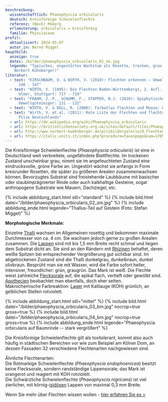 ```yaml
---
beschreibung:
  wissenschaftlich: Phaeophyscia orbicularis
  deutsch: Kreisförmige Schwielenflechte
  referenz: (Neck) Moberg
  erlaeuterung: orbicularis = kreisförmig
  familie: Physciaceae
profil:
  aktualisiert: 2024-05-07
  autor_in: Bernd Miggel
hauptbild:
  anzeige: true
  datei: /bilder/phaeophyscia_orbicularis_01_nk.jpg
  legende: "Typisches, ungestörtes Wachstum als Rosette, trocken, grau (Foto:
    Norbert Kühnberger)"
literatur:
  - text: "KIRSCHBAUM, U. & WIRTH, V. (2010): Flechten erkennen – Umwelt bewerten:
      146 - 147"
  - text: "WIRTH, V. (1995): Die Flechten Baden-Württembergs, 2. Aufl., 1006 S.;
      Ulmer, Stuttgart: 717 - 719"
  - text: "FRAHM, J.-P., SCHUMM, F., STAPPER, N.J. (2010): Epiphytische Flechten als
      Umweltgütezeiger: 131 - 132"
  - text: "WIRTH, V. & DÜLL, R. (2000): Farbatlas Flechten und Moose: 82"
  - text: "Wirth, V. et al. (2011): Rote Liste der Flechten und flechtenbewohnende
      Pilze Deutschlands"
  - url: https://de.wikipedia.org/wiki/Phaeophyscia_orbicularis
  - url: https://britishlichensociety.org.uk/sites/default/files/Phaeophyscia%20orbicularis.pdf
  - url: http://www.norbert-kuehnberger.de/pilzbildergalerie/D_Flechten-Lichenes_-_226_Arten/index.htm
  - url: https://italic.units.it/index.php?procedure=taxonpage&num=1705
---
```

Die Kreisförmige Schwielenflechte (*Phaeophyscia orbicularis*) ist eine in Deutschland weit verbreitete, ungefährdete Blattflechte. Im trockenen Zustand unscheinbar grau, nimmt sie im angefeuchteten Zustand eine eindrucksvolle, grüne Farbe an. Ungestört wächst sie anfangs in Form kreisrunder Rosetten, die später zu größeren Arealen zusammenwachsen können. Bevorzugtes Substrat sind freistehende Laubbäume mit basischer oder staubimprägnierter Rinde oder auch kalkhaltige Gesteine, sogar anthropogene Substrate wie Mauern, Dachziegel, etc.

{% include abbildung_start.html stil="standard" %}
{% include bild.html datei="/bilder/phaeophyscia_orbicularis_02_sm.jpg" %}
{% include abbildung_ende.html legende="Thallus-Teil auf Gestein (Foto: Stefan Miggel)" %}

**Morphologische Merkmale:**

Einzelne [Thalli](Thallus "Glossar") wachsen im Allgemeinen rosettig und bekommen maximale Durchmesser von ca. 4 cm. Sie wachsen jedoch gerne zu großen Arealen zusammen. Die [Lappen](Lappen "Glossar") sind mit bis 1,5 mm Breite recht schmal und liegen dem Substrat dicht an. Sie sind an den Rändern mit [Rhizinen](Rhizine "Glossar") behaftet, deren weiße Spitzen bei entsprechender Vergrößerung gut sichtbar sind. Im abgetrockenen Zustand sind die Thalli dunkelgrau, dunkelbraun, dunkel olivbraun. Besprüht man sie mit Wasser, wird die Farbe sofort heller, intensiver, freundlicher: grün, graugrün. Das Mark ist weiß. Die Flechte weist zahlreiche [Flecksorale](Sorale "Glossar") auf, die apikal flach, vertieft oder gewölbt sind. [Apothecien](Apothecien "Glossar") beobachtet man ebenfalls, doch eher selten.\
Makrochemische Farbreaktion: [Lager](Lager "Glossar") mit Kalilauge (KOH) grünlich, an gelblichen Stellen rotviolett.

{% include abbildung_start.html stil="mittel" %}
{% include bild.html datei="/bilder/phaeophyscia_orbicularis_03_bm.jpg" nocrop=true gross=true %}
{% include bild.html datei="/bilder/phaeophyscia_orbicularis_04_bm.jpg" nocrop=true gross=true %}
{% include abbildung_ende.html legende="Phaeophyscia orbicularis auf Baumrinde -- stark vergrößert" %}

Die Kreisförmige Schwielenflechte gilt als toxitolerant, kommt also auch häufig in städtischen Bereichen vor wie zum Beispiel am Kölner Dom, an dessen Fassaden 32 verschiedene Flechtenarten nachgewiesen sind.

Ähnliche Flechtenarten:\
Die Rotmarkige Schwielenflechte (*Phaeophyscia endophoenicea*) besitzt keine Flecksorale, sondern randständige Lippensorale; das Mark ist orangerot und reagiert mit KOH rotviolett.\
Die Schwärzliche Schwielenflechte (*Phaeophyscia nigricans*) ist viel zierlicher, mit körnig-[isidösen](isidiös "Glossar") Lappen von maximal 0,3 mm Breite.

Wenn Sie mehr über Flechten wissen wollen - [hier erfahren Sie es >](/verwandt/flechten)